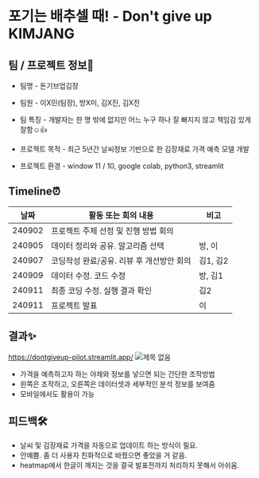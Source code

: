 # 포기는 배추셀 때! - Don't give up KIMJANG

## 팀 / 프로젝트 정보💬
* 팀명 - 돈기브업김장
* 팀원 - 이X민(팀장), 방X미, 김X진, 김X진
* 팀 특징 - 개발자는 한 명 밖에 없지만 어느 누구 하나 잘 빠지지 않고 책임감 있게 잘함☺👍

* 프로젝트 목적 - 최근 5년간 날씨정보 기반으로 한 김장재료 가격 예측 모델 개발
* 프로젝트 환경 - window 11 / 10, google colab, python3, streamlit

## Timeline⏰
|날짜|활동 또는 회의 내용|비고|
|---|---|---|
|240902|프로젝트 주제 선정 및 진행 방법 회의||
|240905|데이터 정리와 공유. 알고리즘 선택|방, 이|
|240907|코딩작성 완료/공유. 리뷰 후 개선방안 회의|김1, 김2|
|240909|데이터 수정. 코드 수정|방, 김1|
|240911|최종 코딩 수정. 실행 결과 확인|김2|
|240911|프로젝트 발표|이|

## 결과✨
https://dontgiveup-pilot.streamlit.app/
![제목 없음](https://github.com/user-attachments/assets/300730df-1493-452d-939f-817b00c6f873)

* 가격을 예측하고자 하는 야채와 정보를 넣으면 되는 간단한 조작방법
* 왼쪽은 조작하고, 오른쪽은 데이터셋과 세부적인 분석 정보를 보여줌
* 모바일에서도 활용이 가능
  
## 피드백🛠
* 날씨 및 김장재료 가격을 자동으로 업데이트 하는 방식이 필요.
* 안예쁨. 좀 더 사용자 친화적으로 바꿨으면 좋았을 거 같음.
* heatmap에서 한글이 깨지는 것을 결국 발표전까지 처리하지 못해서 아쉬움.
